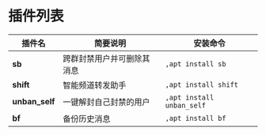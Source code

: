 # 插件列表

| 插件名       | 简要说明                     | 安装命令              |
|--------------|------------------------------|-----------------------|
| **sb**       | 跨群封禁用户并可删除其消息   | `,apt install sb`      |
| **shift**    | 智能频道转发助手             | `,apt install shift`   |
| **unban_self**| 一键解封自己封禁的用户       | `,apt install unban_self` |
| **bf**       | 备份历史消息                 | `,apt install bf`      |
